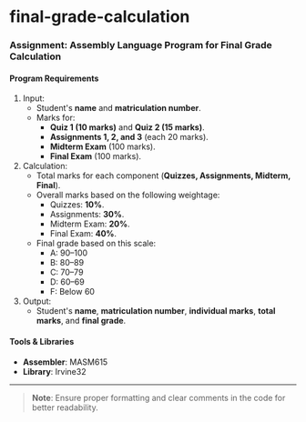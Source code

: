 # final-grade-calculation

### Assignment: Assembly Language Program for Final Grade Calculation  

#### **Program Requirements**  
1. Input:  
   - Student's **name** and **matriculation number**.  
   - Marks for:  
     - **Quiz 1 (10 marks)** and **Quiz 2 (15 marks)**.  
     - **Assignments 1, 2, and 3** (each 20 marks).  
     - **Midterm Exam** (100 marks).  
     - **Final Exam** (100 marks).  
2. Calculation:  
   - Total marks for each component (**Quizzes, Assignments, Midterm, Final**).  
   - Overall marks based on the following weightage:  
     - Quizzes: **10%**.  
     - Assignments: **30%**.  
     - Midterm Exam: **20%**.  
     - Final Exam: **40%**.  
   - Final grade based on this scale:  
     - A: 90–100  
     - B: 80–89  
     - C: 70–79  
     - D: 60–69  
     - F: Below 60  
3. Output:  
   - Student's **name**, **matriculation number**, **individual marks**, **total marks**, and **final grade**.  

#### **Tools & Libraries**  
- **Assembler**: MASM615  
- **Library**: Irvine32  

---  
> **Note**: Ensure proper formatting and clear comments in the code for better readability.
